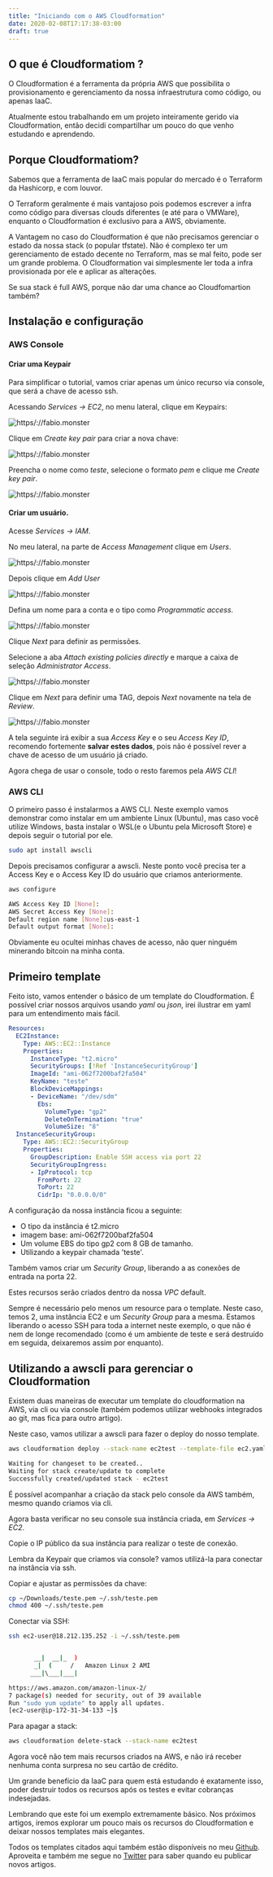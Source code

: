 ```yaml
---
title: "Iniciando com o AWS Cloudformation"
date: 2020-02-08T17:17:38-03:00
draft: true
---
```


## O que é Cloudformatiom ?

O Cloudformation é a ferramenta da própria AWS que possibilita o provisionamento e gerenciamento da nossa infraestrutura como código, ou apenas IaaC. 

Atualmente estou trabalhando em um projeto inteiramente gerido via Cloudformation, então decidi compartilhar um pouco do que venho estudando e aprendendo.

## Porque Cloudformatiom?

Sabemos que a ferramenta de IaaC mais popular do mercado é o Terraform da Hashicorp, e com louvor. 

O Terraform geralmente é mais vantajoso pois podemos escrever a infra como código para diversas clouds diferentes (e até para o VMWare), enquanto o Cloudformation é exclusivo para a AWS, obviamente.

A Vantagem no caso do Cloudformation é que não precisamos gerenciar o estado da nossa stack (o popular tfstate). Não é complexo ter um gerenciamento de estado decente no Terraform, mas se mal feito, pode ser um grande problema. O Cloudformation vai simplesmente ler toda a infra provisionada por ele e aplicar as alterações.

Se sua stack é full AWS, porque não dar uma chance ao Cloudfomartion também?

## Instalação e configuração

### AWS Console

#### Criar uma Keypair

Para simplificar o tutorial, vamos criar apenas um único recurso via console, que será a chave de acesso ssh.

Acessando *Services -> EC2*, no menu lateral, clique em Keypairs:

![https/://fabio.monster](https://fabio.monster/images/keypairs.png)

Clique em *Create key pair* para criar a nova chave:

![https/://fabio.monster](https://fabio.monster/images/created-keypair.png)

Preencha o nome como *teste*, selecione o formato *pem* e clique me *Create key pair*.

![https/://fabio.monster](https://fabio.monster/images/keypair-done.png)

#### Criar um usuário.

Acesse *Services -> IAM*.

No meu lateral, na parte de *Access Management* clique em *Users*.

![https/://fabio.monster](https://fabio.monster/images/iam.png)

Depois clique em *Add User*

![https/://fabio.monster](https://fabio.monster/images/add-user.png)

Defina um nome para a conta e o tipo como *Programmatic access*.

![https/://fabio.monster](https://fabio.monster/images/programmatic.png)

Clique *Next* para definir as permissões.

Selecione a aba *Attach existing policies directly* e marque a caixa de seleção *Administrator Access*.

![https/://fabio.monster](https://fabio.monster/images/admacc.png)

Clique em *Next* para definir uma TAG, depois *Next* novamente na tela de *Review*.

![https/://fabio.monster](https://fabio.monster/images/user.png)

A tela seguinte irá exibir a sua *Access Key* e o seu *Access Key ID*, recomendo fortemente **salvar estes dados**, pois não é possível rever a chave de acesso de um usuário já criado.

Agora chega de usar o console, todo o resto faremos pela *AWS CLI*!

### AWS CLI

O primeiro passo é instalarmos a AWS CLI. Neste exemplo vamos demonstrar como instalar em um ambiente Linux (Ubuntu), mas caso você utilize Windows, basta instalar o WSL(e o Ubuntu pela Microsoft Store) e depois seguir o tutorial por ele.

 ```bash
sudo apt install awscli
 ```

 Depois precisamos configurar a awscli. Neste ponto você precisa ter a Access Key e o Access Key ID do usuário que criamos anteriormente.

 ```bash
aws configure

AWS Access Key ID [None]:
AWS Secret Access Key [None]:
Default region name [None]:us-east-1
Default output format [None]: 
 ```
Obviamente eu ocultei minhas chaves de acesso, não quer ninguém minerando bitcoin na minha conta.

## Primeiro template

Feito isto, vamos entender o básico de um template do Cloudformation. É possível criar nossos arquivos usando *yaml* ou *json*, irei ilustrar em yaml para um entendimento mais fácil.

```yaml
Resources:
  EC2Instance: 
    Type: AWS::EC2::Instance
    Properties:
      InstanceType: "t2.micro"
      SecurityGroups: [!Ref 'InstanceSecurityGroup']
      ImageId: "ami-062f7200baf2fa504"
      KeyName: "teste"
      BlockDeviceMappings: 
      - DeviceName: "/dev/sdm"
        Ebs: 
          VolumeType: "gp2"
          DeleteOnTermination: "true"
          VolumeSize: "8"
  InstanceSecurityGroup:
    Type: AWS::EC2::SecurityGroup
    Properties:
      GroupDescription: Enable SSH access via port 22
      SecurityGroupIngress:
      - IpProtocol: tcp
        FromPort: 22
        ToPort: 22
        CidrIp: "0.0.0.0/0"
```

A configuração da nossa instância ficou a seguinte:

* O tipo da instância é t2.micro
* imagem base: ami-062f7200baf2fa504
* Um volume EBS do tipo gp2 com 8 GB de tamanho.
* Utilizando a keypair chamada 'teste'.

Também vamos criar um *Security Group*, liberando a as conexões de entrada na porta 22.

Estes recursos serão criados dentro da nossa *VPC* default.

Sempre é necessário pelo menos um resource para o template. Neste caso, temos 2, uma instância EC2 e um *Security Group* para a mesma. Estamos liberando o acesso SSH para toda a internet neste exemplo, o que não é nem de longe recomendado (como é um ambiente de teste e será destruído em seguida, deixaremos assim por enquanto).

## Utilizando a awscli para gerenciar o Cloudformation

Existem duas maneiras de executar um template do cloudformation na AWS, via cli ou via console (também podemos utilizar webhooks integrados ao git, mas fica para outro artigo). 

Neste caso, vamos utilizar a awscli para fazer o deploy do nosso template.

```bash
aws cloudformation deploy --stack-name ec2test --template-file ec2.yaml

Waiting for changeset to be created..
Waiting for stack create/update to complete
Successfully created/updated stack - ec2test
```

É possível acompanhar a criação da stack pelo console da AWS também, mesmo quando criamos via cli.

Agora basta verificar no seu console sua instância criada, em *Services -> EC2*. 

Copie o IP público da sua instância para realizar o teste de conexão.

Lembra da Keypair que criamos via console? vamos utilizá-la para conectar na instância via ssh.

Copiar e ajustar as permissões da chave:

```bash
cp ~/Downloads/teste.pem ~/.ssh/teste.pem
chmod 400 ~/.ssh/teste.pem
```

Conectar via SSH:

```bash
ssh ec2-user@18.212.135.252 -i ~/.ssh/teste.pem


       __|  __|_  )
       _|  (     /   Amazon Linux 2 AMI
      ___|\___|___|

https://aws.amazon.com/amazon-linux-2/
7 package(s) needed for security, out of 39 available
Run "sudo yum update" to apply all updates.
[ec2-user@ip-172-31-34-133 ~]$
```

Para apagar a stack:

```bash
aws cloudformation delete-stack --stack-name ec2test
```

Agora você não tem mais recursos criados na AWS, e não irá receber nenhuma conta surpresa no seu cartão de crédito.

Um grande benefício da IaaC para quem está estudando é exatamente isso, poder destruir todos os recursos após os testes e evitar cobranças indesejadas.

Lembrando que este foi um exemplo extremamente básico. Nos próximos artigos, iremos explorar um pouco mais os recursos do Cloudformation e deixar nossos templates mais elegantes.

Todos os templates citados aqui também estão disponíveis no meu [Github](https://github.com/fabiolrodriguez/cloudformation-playground). Aproveita e também me segue no [Twitter](https://twitter.com/fabiolrodriguez) para saber quando eu publicar novos artigos.